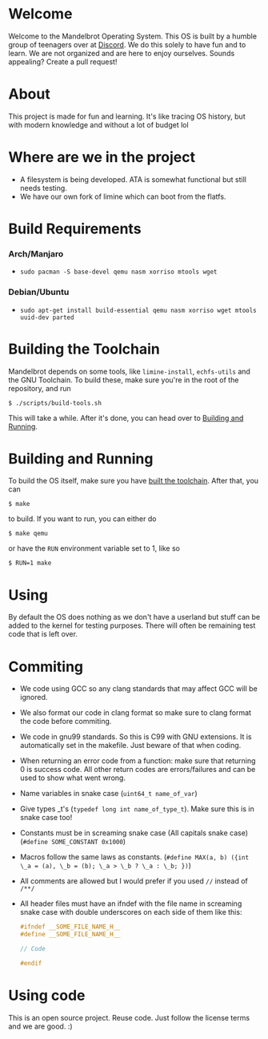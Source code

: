 # Welcome
Welcome to the Mandelbrot Operating System. 
This OS is built by a humble group of teenagers over at [Discord](https://discord.gg/W523cD3Q3P). 
We do this solely to have fun and to learn. 
We are not organized and are here to enjoy ourselves. 
Sounds appealing? Create a pull request!

# About 
This project is made for fun and learning.
It's like tracing OS history, but with modern knowledge and without a lot of budget lol

# Where are we in the project
- A filesystem is being developed. ATA is somewhat functional but still needs testing.
- We have our own fork of limine which can boot from the flatfs.

# Build Requirements

### Arch/Manjaro
- `sudo pacman -S base-devel qemu nasm xorriso mtools wget`

### Debian/Ubuntu
- `sudo apt-get install build-essential qemu nasm xorriso wget mtools uuid-dev parted`

# Building the Toolchain
Mandelbrot depends on some tools, like `limine-install`, `echfs-utils` and the GNU Toolchain. To build these, make sure you're in the root of the repository, and run

```
$ ./scripts/build-tools.sh
```

This will take a while. After it's done, you can head over to [Building and Running](#building-and-running).

# Building and Running
To build the OS itself, make sure you have [built the toolchain](#building-the-toolchain). After that, you can

```
$ make
```

to build. If you want to run, you can either do

```
$ make qemu
```

or have the `RUN` environment variable set to 1, like so

```
$ RUN=1 make
```

# Using
By default the OS does nothing as we don't have a userland but stuff can be added to the kernel for testing purposes. There will often be remaining test code that is left over.

# Commiting
* We code using GCC so any clang standards that may affect GCC will be ignored.   
* We also format our code in clang format so make sure to clang format the code before commiting.  
* We code in gnu99 standards. So this is C99 with GNU extensions. It is automatically set in the makefile. Just beware of that when coding.  
* When returning an error code from a function: make sure that returning 0 is success code. All other return codes are errors/failures and can be used to show what went wrong.  
* Name variables in snake case (`uint64_t name_of_var`)  
* Give types \_t's (`typedef long int name_of_type_t`). Make sure this is in snake case too!  
* Constants must be in screaming snake case (All capitals snake case) (`#define SOME_CONSTANT 0x1000`)    
* Macros follow the same laws as constants. (`#define MAX(a, b) ({int \_a = (a), \_b = (b); \_a > \_b ? \_a : \_b; })`)  
* All comments are allowed but I would prefer if you used `//` instead of `/**/`  
* All header files must have an ifndef  with the file name in screaming snake case with double underscores on each side of them like this:  

  ```c
  #ifndef __SOME_FILE_NAME_H__
  #define __SOME_FILE_NAME_H__
  
  // Code
  
  #endif
  ```

# Using code
This is an open source project. Reuse code. Just follow the license terms and we are good. :)
